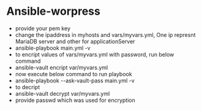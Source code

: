 # Ansible-worpress

- provide your pem key
- change the ipaddress in myhosts and vars/myvars.yml, One ip represnt MariaDB server and other for applicationServer
- ansible-playbook main.yml -v
- to encript values of vars/myvars.yml with password, run below command
- ansible-vault encript var/myvars.yml
- now execute below command to run playbook
- ansible-playbook --ask-vault-pass main.yml -v
- to decript
- ansible-vault decrypt var/myvars.yml
- provide passwd which was used for encryption
